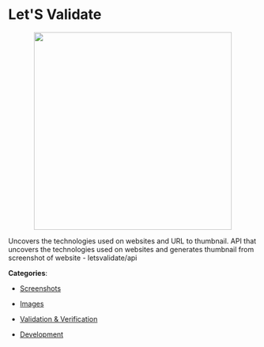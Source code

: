 # Let'S Validate
<p align="center">
    <img width="400" src="https://raw.githubusercontent.com/apis-list/apis-list/apis/lets-validate/logo_256x256.png" />
</p>

Uncovers the technologies used on websites and URL to thumbnail.  API that uncovers the technologies used on websites and generates thumbnail from screenshot of website - letsvalidate/api



**Categories**:

- [Screenshots](https://github.com/apis-list/apis-list#screenshots)

- [Images](https://github.com/apis-list/apis-list#images)

- [Validation & Verification](https://github.com/apis-list/apis-list#validation-and-verification)

- [Development](https://github.com/apis-list/apis-list#development)



